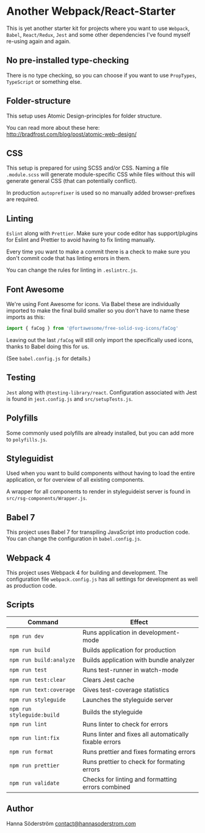 # Another Webpack/React-Starter

This is yet another starter kit for projects where you want to use `Webpack`, `Babel`, `React/Redux`, `Jest` and some other dependencies I've found myself re-using again and again.

## No pre-installed type-checking

There is no type checking, so you can choose if you want to use `PropTypes`, `TypeScript` or something else.

## Folder-structure

This setup uses Atomic Design-principles for folder structure. 

You can read more about these here: http://bradfrost.com/blog/post/atomic-web-design/

## CSS

This setup is prepared for using SCSS and/or CSS. Naming a file `.module.scss` will generate module-specific CSS while files without this will generate general CSS (that can potentially conflict).

In production `autoprefixer` is used so no manually added browser-prefixes are required.

## Linting

`Eslint` along with `Prettier`. Make sure your code editor has support/plugins for Eslint and Prettier to avoid having to fix linting manually.

Every time you want to make a commit there is a check to make sure you don't commit code that has linting errors in them.

You can change the rules for linting in `.eslintrc.js`.

## Font Awesome

We're using Font Awesome for icons. Via Babel these are individually imported to make the final build smaller so you don't have to name these imports as this: 
```javascript
import { faCog } from '@fortawesome/free-solid-svg-icons/faCog'
``` 

Leaving out the last `/faCog` will still only import the specifically used icons, thanks to Babel doing this for us. 

(See `babel.config.js` for details.)


## Testing

`Jest` along with `@testing-library/react`. Configuration associated with Jest is found in `jest.config.js` and `src/setupTests.js`.

## Polyfills

Some commonly used polyfills are already installed, but you can add more to `polyfills.js`.

## Styleguidist

Used when you want to build components without having to load the entire application, or for overview of all existing components.

A wrapper for all components to render in styleguideist server is found in `src/rsg-components/Wrapper.js`.

## Babel 7

This project uses Babel 7 for transpiling JavaScript into production code. You can change the configuration in `babel.config.js`.

## Webpack 4

This project uses Webpack 4 for building and development. The configuration file `webpack.config.js` has all settings for development as well as production code.

## Scripts

| Command         | Effect          |
|-----------------|-----------------|
| `npm run dev` | Runs application in development-mode |
| `npm run build` | Builds application for production |
| `npm run build:analyze` | Builds application with bundle analyzer |
| `npm run test` | Runs test-runner in watch-mode |
| `npm run test:clear` | Clears Jest cache |
| `npm run text:coverage` | Gives test-coverage statistics |
| `npm run styleguide` | Launches the styleguide server |
| `npm run styleguide:build` | Builds the styleguide |
| `npm run lint` | Runs linter to check for errors |
| `npm run lint:fix` | Runs linter and fixes all automatically fixable errors |
| `npm run format` | Runs prettier and fixes formating errors |
| `npm run prettier` | Runs prettier to check for formating errors |
| `npm run validate` | Checks for linting and formatting errors combined |

## Author

Hanna Söderström
<contact@hannasoderstrom.com>

